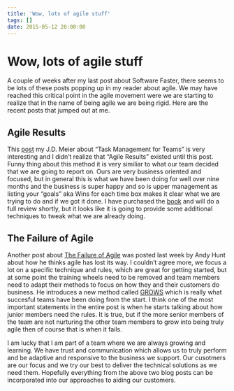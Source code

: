 ```yaml
---
title: 'Wow, lots of agile stuff'
tags: []
date: 2015-05-12 20:00:00
---
```


# Wow, lots of agile stuff

A couple of weeks after my last post about Software Faster, there seems to be
lots of these posts popping up in my reader about agile. We may have reached
this critical point in the agile movement were we are starting to realize that
in the name of being agile we are being rigid. Here are the recent posts that
jumped out at me.

<div class="section" id="agile-results">

## Agile Results

This [post](http://blogs.msdn.com/b/jmeier/archive/2015/05/08/task-management-for-teams.aspx) my J.D. Meier about “Task Management for Teams” is very interesting
and I didn’t realize that “Agile Results” existed until this post. Funny thing
about this method it is very similiar to what our team decided that we are
going to report on. Ours are very business oriented and focused, but in general
this is what we have been doing for well over nine months and the business is
super happy and so is upper management as listing your “goals” aka Wins for each
time box makes it clear what we are trying to do and if we got it done. I have
purchased the [book](http://gettingresults.com/wiki/Main_Page) and will do a full review shortly, but it looks like it
is going to provide some additional techniques to tweak what we are already
doing.

</div>
<div class="section" id="the-failure-of-agile">

## The Failure of Agile

Another post about [The Failure of Agile](http://blog.toolshed.com/2015/05/the-failure-of-agile.html) was posted last week by Andy Hunt
about how he thinks agile has lost its way. I couldn’t agree more, we focus a
lot on a specific technique and rules, which are great for getting started, but
at some point the training wheels need to be removed and team members need to
adapt their methods to focus on how they and their customers do business. He
introduces a new method called [GROWS](http://growsmethod.com/) which is really what succesful teams have
been doing from the start. I think one of the most important statements in the
entire post is when he starts talking about how junior members need the rules.
It is true, but if the more senior members of the team are not nurturing the
other team members to grow into being truly agile then of course that is when
it fails.

I am lucky that I am part of a team where we are always growing and learning.
We have trust and communication which allows us to truly perform and be
adaptive and responsive to the business we support. Our cusotmers are our focus
and we try our best to deliver the technical solutions as we need them.
Hopefully everything from the above two blog posts can be incorporated into
our approaches to aiding our customers.

</div>
